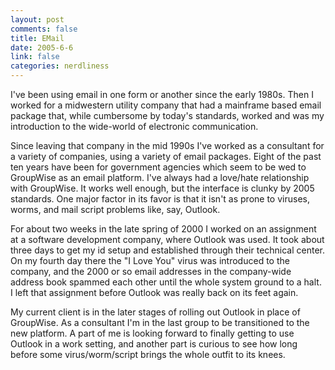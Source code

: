 ```yaml
--- 
layout: post
comments: false
title: EMail
date: 2005-6-6
link: false
categories: nerdliness
---
```

I've been using email in one form or another since the early 1980s. Then I worked for a midwestern utility company that had a mainframe based email package that, while cumbersome by today's standards, worked and was my introduction to the wide-world of electronic communication.

Since leaving that company in the mid 1990s I've worked as a consultant for a variety of companies, using a variety of email packages. Eight of the past ten years have been for government agencies which seem to be wed to GroupWise as an email platform. I've always had a love/hate relationship with GroupWise. It works well enough, but the interface is clunky by 2005 standards. One major factor in its favor is that it isn't as prone to viruses, worms, and mail script problems like, say, Outlook.

For about two weeks in the late spring of 2000 I worked on an assignment at a software development company, where Outlook was used. It took about three days to get my id setup and established through their technical center. On my fourth day there the "I Love You" virus was introduced to the company, and the 2000 or so email addresses in the company-wide address book spammed each other until the whole system ground to a halt. I left that assignment before Outlook was really back on its feet again.

My current client is in the later stages of rolling out Outlook in place of GroupWise. As a consultant I'm in the last group to be transitioned to the new platform. A part of me is looking forward to finally getting to use Outlook in a work setting, and another part is curious to see how long before some virus/worm/script brings the whole outfit to its knees.


